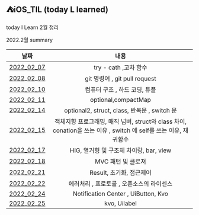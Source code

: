 ## ⛺️iOS_TIL (today L learned)
 
 today I Learn 2월 정리 
 
 2022.2월 summary


|날짜|내용|
|:-----:|:------:|
|[2022_02_07](https://github.com/Roy-wonji/ios-yagom-academy/blob/main/TIL/2%EC%9B%94/2022.02.07.md)|try - cath ,고차 함수|
|[2022_02_08](https://github.com/Roy-wonji/ios-yagom-academy/blob/main/TIL/2%EC%9B%94/2022.02.08%20.md)| git 명령어 , git pull request|
| [2022_02_10](https://github.com/Roy-wonji/ios-yagom-academy/blob/main/TIL/2%EC%9B%94/2022.02.10.md)| 컴퓨터 구조 , 하드 코딩, 튜플|
|[2022_02_11](https://github.com/Roy-wonji/ios-yagom-academy/blob/main/TIL/2%EC%9B%94/2022.02.10.md)|optional,compactMap|
|[2022_02_14](https://github.com/Roy-wonji/ios-yagom-academy/blob/main/TIL/2%EC%9B%94/2022.02.14.md)| optional2, struct, class, 반복문 , switch 문 |
|[2022_02_15](https://github.com/Roy-wonji/ios-yagom-academy/blob/main/TIL/2%EC%9B%94/2022.02.15.md)| 객체지향 프로그래밍, 매직 넘버, struct와 class 차이, conation을 쓰는 이유 , switch 에 self를 쓰는 이유, 재귀함수 |
|[2022_02_17](https://github.com/Roy-wonji/ios-yagom-academy/blob/main/TIL/2%EC%9B%94/2022.02.17.md)| HIG, 열거형 및  구조체 차이랑, bar, view| 
|[2022_02_18](https://github.com/Roy-wonji/ios-yagom-academy/blob/main/TIL/2%EC%9B%94/2022.02.18.md)| MVC 패턴 및 클로져  |
|[2022_02_21](https://github.com/Roy-wonji/ios-yagom-academy/blob/main/TIL/2%EC%9B%94/2022.02.21.md)| Result, 초기화, 접근제어 |
|[2022_02_22](https://github.com/Roy-wonji/ios-yagom-academy/blob/main/TIL/2%EC%9B%94/2022.02.22.md)| 에러처리 , 프로토콜 , 오픈소스의 라이센스|
|[2022_02_24](https://github.com/Roy-wonji/ios-yagom-academy/blob/main/TIL/2월/2022.02.24.md)| Notification Center , UiButton, Kvo|
|[2022_02_25]()| kvo, Uilabel |
